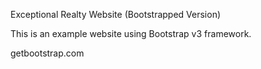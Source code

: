 Exceptional Realty Website (Bootstrapped Version)

This is an example website using Bootstrap v3 framework.

getbootstrap.com